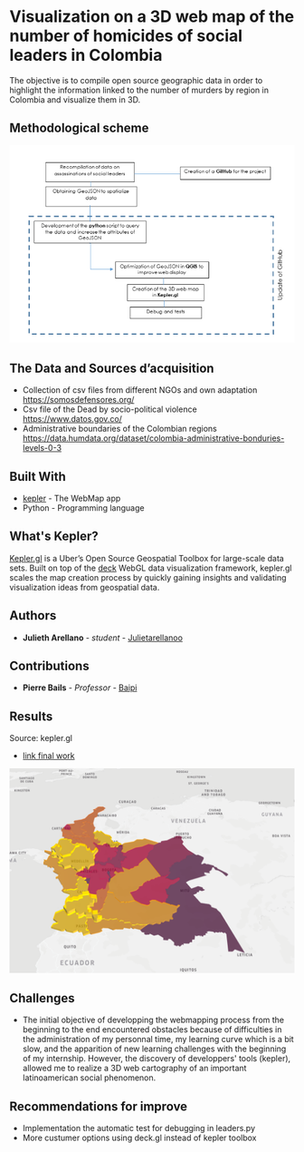 # Visualization on a 3D web map of the number of homicides of social leaders in Colombia

The objective is to compile open source geographic data in order to highlight the information linked to the number of murders by region in Colombia and visualize them in 3D.

## Methodological scheme

![Sheme](https://github.com/Julietarellanoo/colombian_leaders_murders/blob/master/images/meto_final.PNG)

## The Data and Sources d’acquisition

* Collection of csv files from different NGOs and own adaptation  https://somosdefensores.org/
* Csv file of the Dead by socio-political violence                https://www.datos.gov.co/
* Administrative boundaries of the Colombian regions              https://data.humdata.org/dataset/colombia-administrative-bonduries-levels-0-3          

## Built With

* [kepler](https://kepler.gl/#/) - The WebMap app
* Python - Programming language

## What's Kepler?
[Kepler.gl](https://kepler.gl/#/) is a Uber’s Open Source Geospatial Toolbox for large-scale data sets. Built on top of the [deck](https://deck.gl/#/) WebGL data visualization framework, kepler.gl scales the map creation process by quickly gaining insights and validating visualization ideas from geospatial data.


## Authors

* **Julieth Arellano** - *student* - [Julietarellanoo](https://github.com/Julietarellanoo)

## Contributions

* **Pierre Bails** - *Professor* - [Baipi](https://github.com/baipi)

## Results

Source: kepler.gl 
* [link final work](https://kepler.gl/demo/map?mapUrl=https://dl.dropboxusercontent.com/s/8y8p1z3r3hxftux/keplergl_rmfxir5.json)

![kepler.gl](https://github.com/Julietarellanoo/colombian_leaders_murders/blob/master/images/kepler.PNG)


## Challenges
* The initial objective of developping the webmapping process from the beginning to the end encountered obstacles because of difficulties in the administration of my personnal time, my learning curve which is a bit slow, and the apparition of new learning challenges with the beginning of my internship. However, the discovery of developpers' tools (kepler), allowed me to realize a 3D web cartography of an important latinoamerican social phenomenon.


## Recommendations for improve
* Implementation the automatic test for debugging in leaders.py
* More custumer options using deck.gl instead of kepler toolbox
